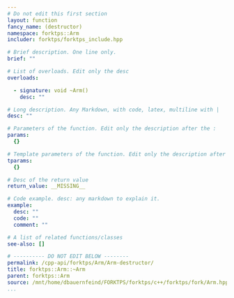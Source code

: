 ```yaml
---
# Do not edit this first section
layout: function
fancy_name: (destructor)
namespace: forktps::Arm
includer: forktps/forktps_include.hpp

# Brief description. One line only.
brief: ""

# List of overloads. Edit only the desc
overloads:

  - signature: void ~Arm()
    desc: ""

# Long description. Any Markdown, with code, latex, multiline with |
desc: ""

# Parameters of the function. Edit only the description after the :
params:
  {}

# Template parameters of the function. Edit only the description after the :
tparams:
  {}

# Desc of the return value
return_value: __MISSING__

# Code example. desc: any markdown to explain it.
example:
  desc: ""
  code: ""
  comment: ""

# A list of related functions/classes
see-also: []

# ---------- DO NOT EDIT BELOW --------
permalink: /cpp-api/forktps/Arm/Arm-destructor/
title: forktps::Arm::~Arm
parent: forktps::Arm
source: /mnt/home/dbauernfeind/FORKTPS/forktps/c++/forktps/fork/Arm.hpp
...
```


